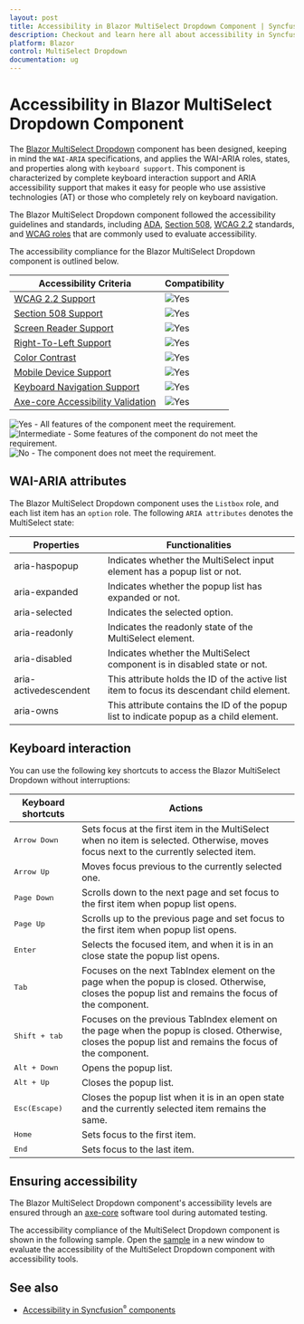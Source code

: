 ```yaml
---
layout: post
title: Accessibility in Blazor MultiSelect Dropdown Component | Syncfusion
description: Checkout and learn here all about accessibility in Syncfusion Blazor MultiSelect Dropdown component and more.
platform: Blazor
control: MultiSelect Dropdown
documentation: ug
---
```


# Accessibility in Blazor MultiSelect Dropdown Component

The [Blazor MultiSelect Dropdown](https://www.syncfusion.com/blazor-components/blazor-multiselect-dropdown) component has been designed, keeping in mind the `WAI-ARIA` specifications, and applies the WAI-ARIA roles, states, and properties along with `keyboard support`. This component is characterized by complete keyboard interaction support and ARIA accessibility support that makes it easy for people who use assistive technologies (AT) or those who completely rely on keyboard navigation.

The Blazor MultiSelect Dropdown component followed the accessibility guidelines and standards, including [ADA](https://www.ada.gov/), [Section 508](https://www.section508.gov/), [WCAG 2.2](https://www.w3.org/TR/WCAG22/) standards, and [WCAG roles](https://www.w3.org/TR/wai-aria/#roles) that are commonly used to evaluate accessibility.

The accessibility compliance for the Blazor MultiSelect Dropdown component is outlined below.

| Accessibility Criteria | Compatibility |
| -- | -- |
| [WCAG 2.2 Support](../common/accessibility#accessibility-standards) | <img src="https://cdn.syncfusion.com/content/images/documentation/full.png" alt="Yes"> |
| [Section 508 Support](../common/accessibility#accessibility-standards) | <img src="https://cdn.syncfusion.com/content/images/documentation/full.png" alt="Yes"> |
| [Screen Reader Support](../common/accessibility#screen-reader-support) | <img src="https://cdn.syncfusion.com/content/images/documentation/full.png" alt="Yes"> |
| [Right-To-Left Support](../common/accessibility#right-to-left-support) | <img src="https://cdn.syncfusion.com/content/images/documentation/full.png" alt="Yes"> |
| [Color Contrast](../common/accessibility#color-contrast) | <img src="https://cdn.syncfusion.com/content/images/documentation/full.png" alt="Yes"> |
| [Mobile Device Support](../common/accessibility#mobile-device-support) | <img src="https://cdn.syncfusion.com/content/images/documentation/full.png" alt="Yes"> |
| [Keyboard Navigation Support](../common/accessibility#keyboard-navigation-support) | <img src="https://cdn.syncfusion.com/content/images/documentation/full.png" alt="Yes"> |
| [Axe-core Accessibility Validation](../common/accessibility#ensuring-accessibility) | <img src="https://cdn.syncfusion.com/content/images/documentation/full.png" alt="Yes"> |

<style>
    .post .post-content img {
        display: inline-block;
        margin: 0.5em 0;
    }
</style>
<div><img src="https://cdn.syncfusion.com/content/images/documentation/full.png" alt="Yes"> - All features of the component meet the requirement.</div>

<div><img src="https://cdn.syncfusion.com/content/images/documentation/partial.png" alt="Intermediate"> - Some features of the component do not meet the requirement.</div>

<div><img src="https://cdn.syncfusion.com/content/images/documentation/not-supported.png" alt="No"> - The component does not meet the requirement.</div>

## WAI-ARIA attributes

The Blazor MultiSelect Dropdown component uses the `Listbox` role, and each list item has an `option` role. The following `ARIA attributes` denotes the MultiSelect state:

| **Properties** | **Functionalities** |
| --- | --- |
| aria-haspopup | Indicates whether the MultiSelect input element has a popup list or not. |
| aria-expanded | Indicates whether the popup list has expanded or not. |
| aria-selected | Indicates the selected option. |
| aria-readonly | Indicates the readonly state of the MultiSelect element. |
| aria-disabled | Indicates whether the MultiSelect component is in disabled state or not. |
| aria-activedescendent | This attribute holds the ID of the active list item  to focus its descendant child element. |
| aria-owns | This attribute contains the ID of the popup list to indicate popup as a child element. |

## Keyboard interaction

You can use the following key shortcuts to access the Blazor MultiSelect Dropdown without interruptions:

| **Keyboard shortcuts** | **Actions** |
| --- | --- |
| <kbd>Arrow Down</kbd> | Sets focus at the first item in the MultiSelect when no item is selected. Otherwise, moves focus next to the currently selected item. |
| <kbd>Arrow Up</kbd> | Moves focus previous to the currently selected one. |
| <kbd>Page Down</kbd> | Scrolls down to the next page and set focus to the first item when popup list opens. |
| <kbd>Page Up</kbd> | Scrolls up to the previous page and set focus to the first item when popup list opens. |
| <kbd>Enter</kbd> | Selects the focused item, and when it is in an close state the popup list opens. |
| <kbd>Tab</kbd> | Focuses on the next TabIndex element on the page when the popup is closed. Otherwise, closes the popup list and remains the focus of the component. |
| <kbd>Shift + tab </kbd> | Focuses on the previous TabIndex element on the page when the popup is closed. Otherwise, closes the popup list and remains the focus of the component. |
| <kbd>Alt + Down</kbd> | Opens the popup list. |
| <kbd>Alt + Up</kbd> | Closes the popup list. |
| <kbd>Esc(Escape)</kbd> | Closes the popup list when it is in an open state and the currently selected item remains the same. |
| <kbd>Home</kbd> | Sets focus to the first item. |
| <kbd>End</kbd> | Sets focus to the last item. |

## Ensuring accessibility

The Blazor MultiSelect Dropdown component's accessibility levels are ensured through an [axe-core](https://www.npmjs.com/package/axe-core) software tool during automated testing.

The accessibility compliance of the MultiSelect Dropdown component is shown in the following sample. Open the [sample](https://blazor.syncfusion.com/accessibility/multiselect) in a new window to evaluate the accessibility of the MultiSelect Dropdown component with accessibility tools.

## See also

* [Accessibility in Syncfusion<sup style="font-size:70%">&reg;</sup> components](../common/accessibility)